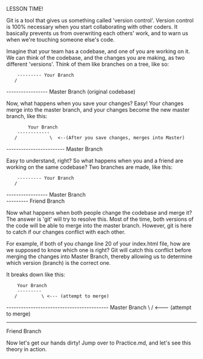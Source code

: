 LESSON TIME!

Git is a tool that gives us something called 'version control'. Version control is 100% necessary when you start collaborating with other coders. It basically prevents us from overwriting each others' work, and to warn us when we're touching someone else's code.

Imagine that your team has a codebase, and one of you are working on it. We can think of the codebase, and the changes you are making, as two different 'versions'. Think of them like branches on a tree, like so:

        --------- Your Branch
       /

----------------- Master Branch (original codebase)

Now, what happens when you save your changes? Easy! Your changes merge into the master branch, and your changes become the new master branch, like this:

            Your Branch
        ------------
       /            \  <--(After you save changes, merges into Master)

------------------------ Master Branch

Easy to understand, right? So what happens when you and a friend are working on the same codebase? Two branches are made, like this:

        --------- Your Branch
       /

----------------- Master Branch
\
 --------- Friend Branch

Now what happens when both people change the codebase and merge it? The answer is 'git' will try to resolve this. Most of the time, both versions of the code will be able to merge into the master branch. However, git is here to catch if our changes conflict with each other.

For example, if both of you change line 20 of your index.html file, how are we supposed to know which one is right? Git will catch this conflict before merging the changes into Master Branch, thereby allowing us to determine which version (branch) is the correct one.

It breaks down like this:

        Your Branch
        ---------
       /         \ <--- (attempt to merge)

------------------------------------------ Master Branch
\ / <--- (attempt to merge)

---

Friend Branch

Now let's get our hands dirty! Jump over to Practice.md, and let's see this theory in action.
